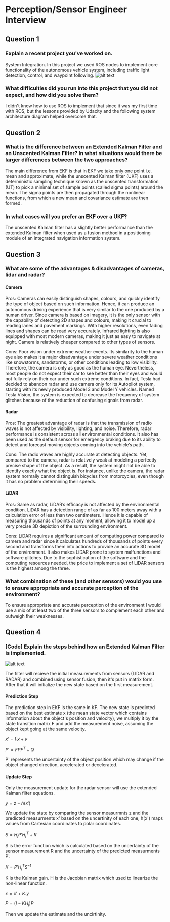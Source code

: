 # Perception/Sensor Engineer Interview

[//]: # (Image References)
[image1]: ./p1.png
[image2]: ./p2.png

## Question 1
### Explain a recent project you've worked on.

System Integration.
In this project we used ROS nodes to implement core functionality of the autonomous vehicle system, including traffic light detection, control, and waypoint following.
![alt text][image1]

### What difficulties did you run into this project that you did not expect, and how did you solve them?

I didn't know how to use ROS to implement that since it was my first time with ROS, but the lessons provided by Udacity and the following system architecture diagram helped overcome that.

## Question 2
### What is the difference between an Extended Kalman Filter and an Unscented Kalman Filter? In what situations would there be larger differences between the two approaches?

The main difference from EKF is that in EKF we take only one point i.e. mean and approximate, while the unscented Kalman filter (UKF) uses a deterministic sampling technique known as the unscented transformation (UT) to pick a minimal set of sample points (called sigma points) around the mean. The sigma points are then propagated through the nonlinear functions, from which a new mean and covariance estimate are then formed.

### In what cases will you prefer an EKF over a UKF?

The unscented Kalman filter has a slightly better performance than the extended Kalman filter when used as a fusion method in a positioning module of an integrated navigation information system.

## Question 3
### What are some of the advantages & disadvantages of cameras, lidar and radar?

#### Camera

Pros:
Cameras can easily distinguish shapes, colours, and quickly identify the type of object based on such information. Hence, it can produce an autonomous driving experience that is very similar to the one produced by a human driver.
Since camera is based on imagery, it is the only sensor with the capability of detecting 2D shapes and colours, making it crucial to reading lanes and pavement markings. With higher resolutions, even fading lines and shapes can be read very accurately. Infrared lighting is also equipped with most modern cameras, making it just as easy to navigate at night.
Camera is relatively cheaper compared to other types of sensors.

Cons:
Poor vision under extreme weather events. Its similarity to the human eye also makes it a major disadvantage under severe weather conditions like snowstorms, sandstorms, or other conditions leading to low visibility. Therefore, the camera is only as good as the human eye. Nevertheless, most people do not expect their car to see better than their eyes and would not fully rely on their car under such extreme conditions. In fact, Tesla had decided to abandon radar and use camera only for its Autopilot system, starting with its newly produced Model 3 and Model Y vehicles. Named Tesla Vision, the system is expected to decrease the frequency of system glitches because of the reduction of confusing signals from radar.

#### Radar

Pros:
The greatest advantage of radar is that the transmission of radio waves is not affected by visibility, lighting, and noise. Therefore, radar performance is consistent across all environmental conditions. It also has been used as the default sensor for emergency braking due to its ability to detect and forecast moving objects coming into the vehicle’s path.

Cons:
The radio waves are highly accurate at detecting objects. Yet, compared to the camera, radar is relatively weak at modeling a perfectly precise shape of the object. As a result, the system might not be able to identify exactly what the object is. For instance, unlike the camera, the radar system normally cannot distinguish bicycles from motorcycles, even though it has no problem determining their speeds.

#### LiDAR

Pros:
Same as radar, LiDAR’s efficacy is not affected by the environmental condition.
LiDAR has a detection range of as far as 100 meters away with a calculation error of less than two centimeters. Hence it is capable of measuring thousands of points at any moment, allowing it to model up a very precise 3D depiction of the surrounding environment.

Cons:
LiDAR requires a significant amount of computing power compared to camera and radar since it calculates hundreds of thousands of points every second and transforms them into actions to provide an accurate 3D model of the environment. It also makes LiDAR prone to system malfunctions and software glitches. Due to the sophistication of the software and the computing resources needed, the price to implement a set of LiDAR sensors is the highest among the three.

### What combination of these (and other sensors) would you use to ensure appropriate and accurate perception of the environment?

To ensure appropriate and accurate perception of the environment I would use a mix of at least two of the three sensors to complement each other and outweigh their weaknesses.

## Question 4
### [Code] Explain the steps behind how an Extended Kalman Filter is implemented.
![alt text][image2]

The filter will recieve the initial measurements from sensors (LIDAR and RADAR) and combined using sensor fusion, then it's put in matrix form. After that it will initialize the new state based on the first measurement.

#### Prediction Step
The prediction step in EKF is the same in KF. The new state is predicted based on the best estimate x (the mean state vector which contains information about the object's position and velocity), we multiply it by the state transition matrix F and add the measurement noise, assuming the object kept going at the same velocity. 

$x'=Fx+v$

$P'=FPF^{T} + Q$ 

P' represents the uncertainty of the object position which may change if the object changed direction, accelerated or decelerated.

#### Update Step
Only the measurement update for the radar sensor will use the extended Kalman filter equations.

$y= z - h(x')$

We update the state by comparing the sensor measurmnts z and the predicted measurments x' based on the uncertinity of each one, h(x') maps values from Cartesian coordinates to polar coordinates.

$S= H_{j}P'H_{j}^{T}+ R$

S is the error function which is calculated based on the uncertainty of the sensor measurement R and the uncertainty of the predicted measurments P'.

$K= P'H_{j}^{T}S^{-1}$

K is the Kalman gain. H is the Jacobian matrix which used to linearize the non-linear function.

$x = x' + K.y$

$P = (I- KH_{j})P$

Then we update the estimate and the uncirtinity.

